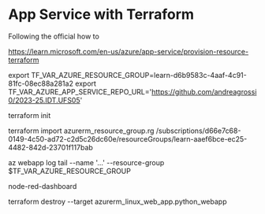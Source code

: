 # App Service with Terraform

Following the official how to

https://learn.microsoft.com/en-us/azure/app-service/provision-resource-terraform


export TF_VAR_AZURE_RESOURCE_GROUP=learn-d6b9583c-4aaf-4c91-81fc-08ec88a281a2
export TF_VAR_AZURE_APP_SERVICE_REPO_URL='https://github.com/andreagrossi0/2023-25.IDT.UFS05'

terraform init

terraform import azurerm_resource_group.rg /subscriptions/d66e7c68-0149-4c50-ad72-c2d5c26dc60e/resourceGroups/learn-aaef6bce-ec25-4482-842d-23701f117bab

az webapp log tail --name '...' --resource-group $TF_VAR_AZURE_RESOURCE_GROUP


node-red-dashboard

terraform destroy --target azurerm_linux_web_app.python_webapp

